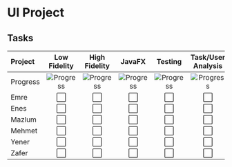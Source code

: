 # UI Project
## Tasks
| Project | Low Fidelity | High Fidelity | JavaFX | Testing | Task/User Analysis | Efficiency | Flowchart
| :--- | :----: | :----: | :----: | :----: | :----: | :----: | :----:
| Progress | ![Progress](https://progress-bar.dev/0/) |![Progress](https://progress-bar.dev/0/)|![Progress](https://progress-bar.dev/0/)|![Progress](https://progress-bar.dev/0/)|![Progress](https://progress-bar.dev/0/)|![Progress](https://progress-bar.dev/0/)|![Progress](https://progress-bar.dev/0/)
| Emre | ⬜️ | ⬜️ | ⬜️ | ⬜️ | ⬜️ | ⬜️ | ⬜️ |
| Enes | ⬜️ | ⬜️ | ⬜️ | ⬜️ | ⬜️ | ⬜️ | ⬜️ |
| Mazlum | ⬜️ | ⬜️ | ⬜️ | ⬜️ | ⬜️ | ⬜️ | ⬜️ |
| Mehmet | ⬜️ | ⬜️ | ⬜️ | ⬜️ | ⬜️ | ⬜️ | ⬜️ |
| Yener | ⬜️ | ⬜️ | ⬜️ | ⬜️ | ⬜️ | ⬜️ | ⬜️ |
| Zafer | ⬜️ | ⬜️ | ⬜️ | ⬜️ | ⬜️ | ⬜️ | ⬜️ |
